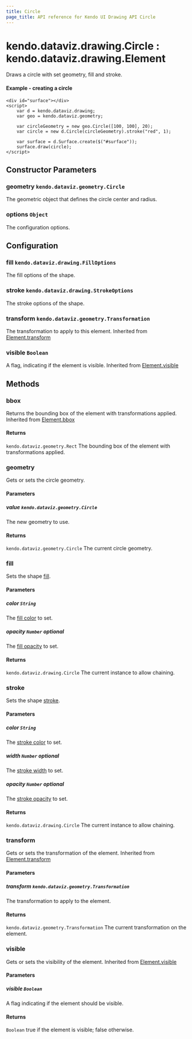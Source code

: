 ```yaml
---
title: Circle
page_title: API reference for Kendo UI Drawing API Circle
---
```


# kendo.dataviz.drawing.Circle : kendo.dataviz.drawing.Element
Draws a circle with set geometry, fill and stroke.

#### Example - creating a circle
    <div id="surface"></div>
    <script>
        var d = kendo.dataviz.drawing;
        var geo = kendo.dataviz.geometry;

        var circleGeometry = new geo.Circle([100, 100], 20);
        var circle = new d.Circle(circleGeometry).stroke("red", 1);

        var surface = d.Surface.create($("#surface"));
        surface.draw(circle);
    </script>

## Constructor Parameters

### geometry `kendo.dataviz.geometry.Circle`
The geometric object that defines the circle center and radius.

### options `Object`
The configuration options.

## Configuration

### fill `kendo.dataviz.drawing.FillOptions`
The fill options of the shape.

### stroke `kendo.dataviz.drawing.StrokeOptions`
The stroke options of the shape.

### transform `kendo.dataviz.geometry.Transformation`
The transformation to apply to this element.
Inherited from [Element.transform](element#configuration-transform)

### visible `Boolean`
A flag, indicating if the element is visible.
Inherited from [Element.visible](element#configuration-visible)

## Methods

### bbox
Returns the bounding box of the element with transformations applied.
Inherited from [Element.bbox](element#methods-bbox)

#### Returns
`kendo.dataviz.geometry.Rect` The bounding box of the element with transformations applied.


### geometry
Gets or sets the circle geometry.

#### Parameters

##### value `kendo.dataviz.geometry.Circle`
The new geometry to use.

#### Returns
`kendo.dataviz.geometry.Circle` The current circle geometry.


### fill
Sets the shape [fill](#configuration-fill).

#### Parameters

##### color `String`
The [fill color](fill-options#fields-color) to set.

##### opacity `Number` *optional*
The [fill opacity](fill-options#fields-opacity) to set.

#### Returns
`kendo.dataviz.drawing.Circle` The current instance to allow chaining.


### stroke
Sets the shape [stroke](#configuration-stroke).

#### Parameters

##### color `String`
The [stroke color](stroke-options#fields-color) to set.

##### width `Number` *optional*
The [stroke width](stroke-options#fields-width) to set.

##### opacity `Number` *optional*
The [stroke opacity](stroke-options#fields-opacity) to set.

#### Returns
`kendo.dataviz.drawing.Circle` The current instance to allow chaining.


### transform
Gets or sets the transformation of the element.
Inherited from [Element.transform](element#methods-transform)

#### Parameters

##### transform `kendo.dataviz.geometry.Transformation`
The transformation to apply to the element.

#### Returns
`kendo.dataviz.geometry.Transformation` The current transformation on the element.


### visible
Gets or sets the visibility of the element.
Inherited from [Element.visible](element#methods-visible)

#### Parameters

##### visible `Boolean`
A flag indicating if the element should be visible.

#### Returns
`Boolean` true if the element is visible; false otherwise.

